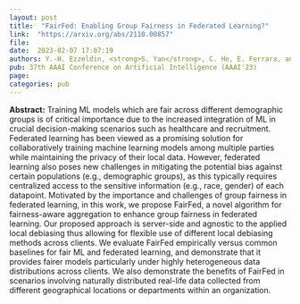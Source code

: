 ```yaml
---
layout: post
title:  "FairFed: Enabling Group Fairness in Federated Learning?"
link:  "https://arxiv.org/abs/2110.00857"
file:  
date:  2023-02-07 17:07:19
authors: Y.-H. Ezzeldin, <strong>S. Yan</strong>, C. He, E. Ferrara, and S. Avestimehr
pub: 37th AAAI Conference on Artificial Intelligence (AAAI'23)
page: 
categories: pub
---
```

<p><strong>Abstract:</strong> Training ML models which are fair across different demographic groups is of critical importance due to the increased integration of ML in crucial decision-making scenarios such as healthcare and recruitment. Federated learning has been viewed as a promising solution for collaboratively training machine learning models among multiple parties while maintaining the privacy of their local data. However, federated learning also poses new challenges in mitigating the potential bias against certain populations (e.g., demographic groups), as this typically requires centralized access to the sensitive information (e.g., race, gender) of each datapoint. Motivated by the importance and challenges of group fairness in federated learning, in this work, we propose FairFed, a novel algorithm for fairness-aware aggregation to enhance group fairness in federated learning. Our proposed approach is server-side and agnostic to the applied local debiasing thus allowing for flexible use of different local debiasing methods across clients. We evaluate FairFed empirically versus common baselines for fair ML and federated learning, and demonstrate that it provides fairer models particularly under highly heterogeneous data distributions across clients. We also demonstrate the benefits of FairFed in scenarios involving naturally distributed real-life data collected from different geographical locations or departments within an organization.
